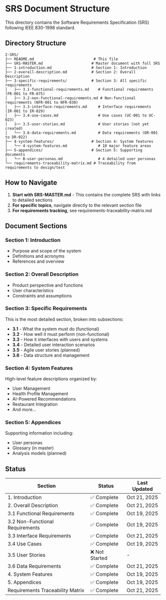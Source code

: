 # SRS Document Structure

This directory contains the Software Requirements Specification (SRS) following IEEE 830-1998 standard.

## Directory Structure

```
2-SRS/
├── README.md                           # This file
├── SRS-MASTER.md                      # Master document with full SRS
├── 1-introduction.md                  # Section 1: Introduction
├── 2-overall-description.md           # Section 2: Overall Description
├── 3-specific-requirements/           # Section 3: All specific requirements
│   ├── 3.1-functional-requirements.md    # Functional requirements (FR-001 to FR-075)
│   ├── 3.2-non-functional-requirements.md # Non-functional requirements (NFR-001 to NFR-030)
│   ├── 3.3-interface-requirements.md     # Interface requirements (IR-001 to IR-029)
│   ├── 3.4-use-cases.md                  # Use cases (UC-001 to UC-023)
│   ├── 3.5-user-stories.md               # User stories (not yet created)
│   └── 3.6-data-requirements.md          # Data requirements (DR-001 to DR-022)
├── 4-system-features/                 # Section 4: System features
│   └── 4-system-features.md              # 10 major feature areas
├── 5-appendices/                      # Section 5: Supporting documents
│   └── B-user-personas.md                # 4 detailed user personas
└── requirements-traceability-matrix.md # Traceability from requirements to design/test
```

## How to Navigate

1. **Start with SRS-MASTER.md** - This contains the complete SRS with links to detailed sections
2. **For specific topics**, navigate directly to the relevant section file
3. **For requirements tracking**, see requirements-traceability-matrix.md

## Document Sections

### Section 1: Introduction
- Purpose and scope of the system
- Definitions and acronyms
- References and overview

### Section 2: Overall Description
- Product perspective and functions
- User characteristics
- Constraints and assumptions

### Section 3: Specific Requirements
This is the most detailed section, broken into subsections:
- **3.1** - What the system must do (functional)
- **3.2** - How well it must perform (non-functional)
- **3.3** - How it interfaces with users and systems
- **3.4** - Detailed user interaction scenarios
- **3.5** - Agile user stories (planned)
- **3.6** - Data structure and management

### Section 4: System Features
High-level feature descriptions organized by:
- User Management
- Health Profile Management
- AI-Powered Recommendations
- Restaurant Integration
- And more...

### Section 5: Appendices
Supporting information including:
- User personas
- Glossary (in master)
- Analysis models (planned)

## Status

| Section | Status | Last Updated |
|---------|--------|--------------|
| 1. Introduction | ✅ Complete | Oct 21, 2025 |
| 2. Overall Description | ✅ Complete | Oct 21, 2025 |
| 3.1 Functional Requirements | ✅ Complete | Oct 19, 2025 |
| 3.2 Non-Functional Requirements | ✅ Complete | Oct 19, 2025 |
| 3.3 Interface Requirements | ✅ Complete | Oct 21, 2025 |
| 3.4 Use Cases | ✅ Complete | Oct 19, 2025 |
| 3.5 User Stories | ❌ Not Started | - |
| 3.6 Data Requirements | ✅ Complete | Oct 21, 2025 |
| 4. System Features | ✅ Complete | Oct 19, 2025 |
| 5. Appendices | ✅ Complete | Oct 19, 2025 |
| Requirements Traceability Matrix | ✅ Complete | Oct 21, 2025 |
